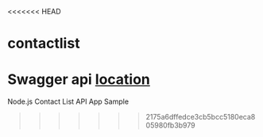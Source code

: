 <<<<<<< HEAD
# contactlist

Swagger api [location](./config/swagger.json)
=======
Node.js Contact List API App Sample
>>>>>>> 2175a6dffedce3cb5bcc5180eca805980fb3b979

